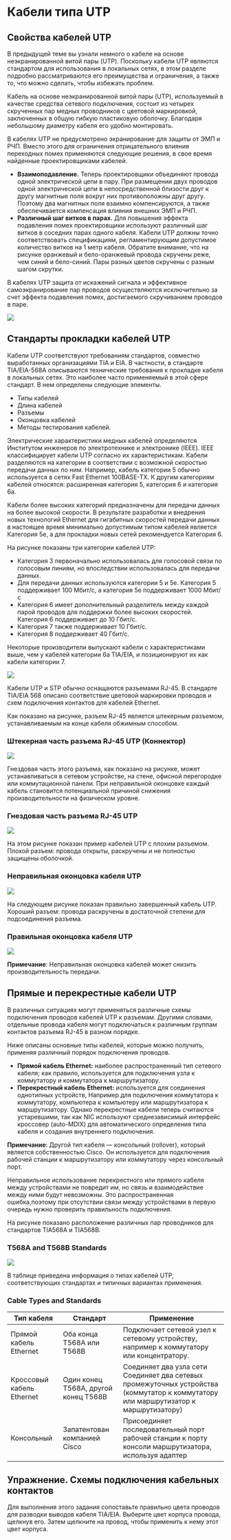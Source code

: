 # Кабели типа UTP

<!-- 4.4.1 -->
## Свойства кабелей UTP

В предыдущей теме вы узнали немного о кабеле на основе неэкранированной витой пары (UTP). Поскольку кабели UTP являются стандартом для использования в локальных сетях, в этом разделе подробно рассматриваются его преимущества и ограничения, а также то, что можно сделать, чтобы избежать проблем.

Кабель на основе неэкранированной витой пары (UTP), используемый в качестве средства сетевого подключения, состоит из четырех скрученных пар медных проводников с цветовой маркировкой, заключенных в общую гибкую пластиковую оболочку. Благодаря небольшому диаметру кабеля его удобно монтировать.

В кабелях UTP не предусмотрено экранирование для защиты от ЭМП и РЧП. Вместо этого для ограничения отрицательного влияния переходных помех применяются следующие решения, в свое время найденные проектировщиками кабелей.

* **Взаимоподавление.**  Теперь проектировщики объединяют провода одной электрической цепи в пару. При размещении двух проводов одной электрической цепи в непосредственной близости друг к другу магнитные поля вокруг них противоположны друг другу. Поэтому два магнитных поля взаимно компенсируются, а также обеспечивается компенсация влияния внешних ЭМП и РЧП.
* **Различный шаг витков в парах.**  Для повышения эффекта подавления помех проектировщики используют различный шаг витков в соседних парах одного кабеля. Кабели UTP должны точно соответствовать спецификациям, регламентирующим допустимое количество витков на 1 метр кабеля. Обратите внимание, что на рисунке оранжевый и бело-оранжевый провода скручены реже, чем синий и бело-синий. Пары разных цветов скручены с разным шагом скрутки.

В кабелях UTP защита от искажений сигнала и эффективное самоэкранирование пар проводов осуществляются исключительно за счет эффекта подавления помех, достигаемого скручиванием проводов в паре.

![](./assets/4.4.1.jpg)

<!--
The figure shows a UTP cable with the jacket partially removed and four twisted pairs which each has a different twist ratio
-->

<!-- 4.4.2 -->
## Стандарты прокладки кабелей UTP

Кабели UTP соответствуют требованиям стандартов, совместно выработанных организациями TIA и EIA. В частности, в стандарте TIA/EIA-568A описываются технические требования к прокладке кабеля в локальных сетях. Это наиболее часто применяемый в этой сфере стандарт. В нем определены следующие элементы.

- Типы кабелей
- Длина кабелей
- Разъемы
- Оконцовка кабелей
- Методы тестирования кабелей.

Электрические характеристики медных кабелей определяются Институтом инженеров по электротехнике и электронике (IEEE). IEEE классифицирует кабели UTP согласно их характеристикам. Кабели разделяются на категории в соответствии с возможной скоростью передачи данных по ним. Например, кабель категории 5 обычно используется в сетях Fast Ethernet 100BASE-TX. К другим категориям кабелей относятся: расширенная категория 5, категория 6 и категория 6а.

Кабели более высоких категорий предназначены для передачи данных на более высокой скорости. В результате разработки и внедрения новых технологий Ethernet для гигабитных скоростей передачи данных в настоящее время минимально допустимым типом кабелей является Категория 5e, а для прокладки новых сетей рекомендуется Категория 6.

На рисунке показаны три категории кабелей UTP:

- Категория 3 первоначально использовалась для голосовой связи по голосовым линиям, но впоследствии использовалась для передачи данных.
- Для передачи данных используются категории 5 и 5e. Категория 5 поддерживает 100 Мбит/с, а категория 5e поддерживает 1000 Мбит/с
- Категория 6 имеет дополнительный разделитель между каждой парой проводов для поддержки более высоких скоростей. Категория 6 поддерживает до 10 Гбит/с.
- Категория 7 также поддерживает 10 Гбит/с.
- Категория 8 поддерживает 40 Гбит/с.

Некоторые производители выпускают кабели с характеристиками выше, чем у кабелей категории 6a TIA/EIA, и позиционируют их как кабели категории 7.


![](./assets/4.4.2-1.png)
<!-- /courses/itn-dl/aeece082-34fa-11eb-ad9a-f74babed41a6/af204c90-34fa-11eb-ad9a-f74babed41a6/assets/2dd9d643-1c25-11ea-81a0-ffc2c49b96bc.svg -->

<!--
На рисунке показана разница в конструкции между категориями кабелей UTP. Вверху находится категория 3 с четырьмя проводами. В середине категории 5 и 5e с четырьмя витыми парами проводов. Внизу находится категория 6 с четырьмя витыми парами проводов, каждая с пластиковым сепаратором.
-->

Кабели UTP и STP обычно оснащаются разъемами RJ-45. В стандарте TIA/EIA 568 описано соответствие цветовой маркировки проводов и схем подключения контактов для кабелей Ethernet.

Как показано на рисунке, разъем RJ-45 является штекерным разъемом, устанавливаемым на конце кабеля обжимным способом.

### Штекерная часть разъема RJ-45 UTP (Коннектор)

![](./assets/4.4.2-2.png)
<!-- /courses/itn-dl/aeece082-34fa-11eb-ad9a-f74babed41a6/af204c90-34fa-11eb-ad9a-f74babed41a6/assets/2dd9fd57-1c25-11ea-81a0-ffc2c49b96bc.svg -->

<!--
разъем RJ45 и кабель с разъемом RJ45
-->

Гнездовая часть этого разъема, как показано на рисунке, может устанавливаться в сетевом устройстве, на стене, офисной перегородке или коммутационной панели. При неправильной оконцовке каждый кабель становится потенциальной причиной снижения производительности на физическом уровне.

### Гнездовая часть разъема RJ-45 UTP

![](./assets/4.4.2-3.png)
<!-- /courses/itn-dl/aeece082-34fa-11eb-ad9a-f74babed41a6/af204c90-34fa-11eb-ad9a-f74babed41a6/assets/2dda2466-1c25-11ea-81a0-ffc2c49b96bc.svg -->

<!--
вид спереди и сбоку разъема RJ45 UTP, включая цветовой код для оконечного провода
-->

На этом рисунке показан пример кабелей UTP с плохим разъемом. Плохой разъем: провода открыты, раскручены и не полностью защищены оболочкой.

### Неправильная оконцовка кабеля UTP

![](./assets/4.4.2-4.png)
<!-- /courses/itn-dl/aeece082-34fa-11eb-ad9a-f74babed41a6/af204c90-34fa-11eb-ad9a-f74babed41a6/assets/2dda4b74-1c25-11ea-81a0-ffc2c49b96bc.svg -->

<!--
кабель UTP с неправильной оконцовкой, показывающий невитые провода, выходящие за пределы разъема RJ45
-->

На следующем рисунке показан правильно завершенный кабель UTP. Хороший разъем: провода раскручены в достаточной степени для подсоединения разъема.

### Правильная оконцовка кабеля UTP

![](./assets/4.4.2-5.png)
<!-- /courses/itn-dl/aeece082-34fa-11eb-ad9a-f74babed41a6/af204c90-34fa-11eb-ad9a-f74babed41a6/assets/2dda7282-1c25-11ea-81a0-ffc2c49b96bc.svg -->

<!--
надлежащим образом оконечный кабель UTP: оболочка кабеля распространяется на разъем RJ45 достаточно, чтобы быть егог надежно гофрировать, и все восемь проводов доходят до конца разъема
-->

**Примечание**: Неправильная оконцовка кабелей может снизить производительность передачи.

<!-- 4.4.3 -->
## Прямые и перекрестные кабели UTP

В различных ситуациях могут применяться различные схемы подключения проводов кабелей UTP к разъемам. Другими словами, отдельные провода кабеля могут подключаться к различным группам контактов разъема RJ-45 в разном порядке.

Ниже описаны основные типы кабелей, которые можно получить, применяя различный порядок подключения проводов.

* **Прямой кабель Ethernet:**  наиболее распространенный тип сетевого кабеля; как правило, используется для подключения узла к коммутатору и коммутатора к маршрутизатору.
* **Перекрестный кабель Ethernet:**  используется для соединения однотипных устройств, Например для подключения коммутатора к коммутатору, компьютера к компьютеру или маршрутизатора к маршрутизатору. Однако перекрестные кабели теперь считаются устаревшими, так как NIC используют среднезависимый интерфейс кроссовер (auto-MDIX) для автоматического определения типа кабеля и создания внутреннего подключения.

**Примечание**: Другой тип кабеля — консольный (rollover), который является собственностью Cisco. Он используется для подключения рабочей станции к маршрутизатору или коммутатору через консольный порт.

Неправильное использование перекрестного или прямого кабеля между устройствами не повредит им, но связь и взаимодействие между ними будут невозможны. Это распространенная ошибка,поэтому при отсутствии связи между устройствами в первую очередь нужно проверить правильность подключения.

На рисунке показано расположение различных пар проводников для стандартов TIA568A и TIA568B.

### T568A and T568B Standards

![](./assets/4.4.3.png)
<!-- /courses/itn-dl/aeece082-34fa-11eb-ad9a-f74babed41a6/af204c90-34fa-11eb-ad9a-f74babed41a6/assets/2dda9993-1c25-11ea-81a0-ffc2c49b96bc.svg -->

<!--
На рисунке показаны схемы стандартов проводки T568A и T568B. Каждый из них показывает правильную разводку для отдельных пар проводов. Каждая цветовая пара проводов пронумерована и состоит из сплошной цветной проволоки и белого полосатого провода. Пара 1 - синяя, пара 2 - оранжевая, пара 3 - зеленая, а пара 4 - коричневая. Каждый стандарт чередуется между белыми полосатыми и сплошными проводами. Для стандарта T568A синяя пара заканчивается на контактах 4 и 5, оранжевая пара заканчивается на контактах 3 и 6, зеленая пара заканчивается на контактах 1 и 2, а коричневая пара заканчивается на контактах 7 и 8. Для стандарта T568B синяя пара заканчивается на контактах 4 и 5, оранжевая пара заканчивается на контактах 1 и 2, зеленая пара заканчивается на контактах 3 и 6, а коричневая пара заканчивается на контактах 7 и 8.
-->

В таблице приведена информация о типах кабелей UTP, соответствующих стандартах и типичных вариантах применения.

### Cable Types and Standards

| Тип кабеля | Стандарт | Применение |
| --- | --- | --- |
| Прямой кабель Ethernet | Оба конца T568A или T568B | Подключает сетевой узел к сетевому устройству, например к коммутатору или концентратору. |
| Кроссовый кабель Ethernet | Один конец T568A, другой конец T568B | Соединяет два узла сети Соединяет два сетевых промежуточных устройства (коммутатор к коммутатору или маршрутизатор к маршрутизатору) |
| Консольный | Запатентован компанией Cisco | Присоединяет последовательный порт рабочей станции к порту консоли маршрутизатора, используя адаптер |



<!-- 4.4.4 -->
## Упражнение. Схемы подключения кабельных контактов

Для выполнения этого задания сопоставьте правильно цвета проводов для разводки выводов кабеля TIA/EIA. Выберите цвет корпуса провода, щелкнув его. Затем щелкните на провод, чтобы применить к нему этот цвет корпуса.


